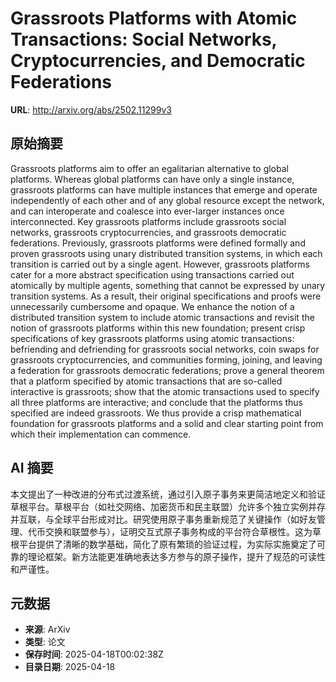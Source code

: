 # Grassroots Platforms with Atomic Transactions: Social Networks, Cryptocurrencies, and Democratic Federations

**URL**: http://arxiv.org/abs/2502.11299v3

## 原始摘要

Grassroots platforms aim to offer an egalitarian alternative to global
platforms. Whereas global platforms can have only a single instance, grassroots
platforms can have multiple instances that emerge and operate independently of
each other and of any global resource except the network, and can interoperate
and coalesce into ever-larger instances once interconnected. Key grassroots
platforms include grassroots social networks, grassroots cryptocurrencies, and
grassroots democratic federations. Previously, grassroots platforms were
defined formally and proven grassroots using unary distributed transition
systems, in which each transition is carried out by a single agent. However,
grassroots platforms cater for a more abstract specification using transactions
carried out atomically by multiple agents, something that cannot be expressed
by unary transition systems. As a result, their original specifications and
proofs were unnecessarily cumbersome and opaque.
  We enhance the notion of a distributed transition system to include atomic
transactions and revisit the notion of grassroots platforms within this new
foundation; present crisp specifications of key grassroots platforms using
atomic transactions: befriending and defriending for grassroots social
networks, coin swaps for grassroots cryptocurrencies, and communities forming,
joining, and leaving a federation for grassroots democratic federations; prove
a general theorem that a platform specified by atomic transactions that are
so-called interactive is grassroots; show that the atomic transactions used to
specify all three platforms are interactive; and conclude that the platforms
thus specified are indeed grassroots. We thus provide a crisp mathematical
foundation for grassroots platforms and a solid and clear starting point from
which their implementation can commence.


## AI 摘要

本文提出了一种改进的分布式过渡系统，通过引入原子事务来更简洁地定义和验证草根平台。草根平台（如社交网络、加密货币和民主联盟）允许多个独立实例并存并互联，与全球平台形成对比。研究使用原子事务重新规范了关键操作（如好友管理、代币交换和联盟参与），证明交互式原子事务构成的平台符合草根性。这为草根平台提供了清晰的数学基础，简化了原有繁琐的验证过程，为实际实施奠定了可靠的理论框架。新方法能更准确地表达多方参与的原子操作，提升了规范的可读性和严谨性。

## 元数据

- **来源**: ArXiv
- **类型**: 论文
- **保存时间**: 2025-04-18T00:02:38Z
- **目录日期**: 2025-04-18
